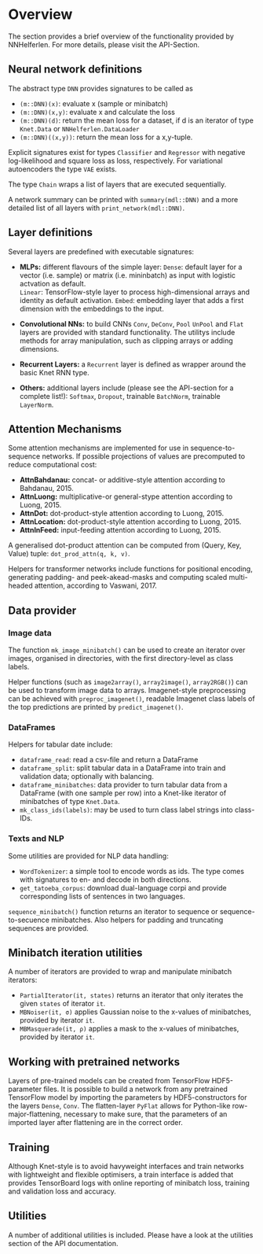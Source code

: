 # Overview

The section provides a brief overview of the functionality provided by
NNHelferlen.
For more details, please visit the API-Section.

  
## Neural network definitions

The abstract type `DNN` provides signatures to be called as
+ `(m::DNN)(x)`: evaluate x (sample or minibatch)
+ `(m::DNN)(x,y)`: evaluate x and calculate the loss
+ `(m::DNN)(d)`: return the mean loss for a dataset, if d is an iterator
                of type `Knet.Data` or `NNHelferlen.DataLoader`
+ `(m::DNN)((x,y))`: return the mean loss for a x,y-tuple.

Explicit signatures exist for types `Classifier` and `Regressor` with
negative log-likelihood and square loss as loss, respectively.
For variational autoencoders the type `VAE` exists.

The type `Chain` wraps a list of layers that are executed sequentially.

A network summary can be printed with `summary(mdl::DNN)` and
a more detailed list of all layers with `print_network(mdl::DNN)`.


## Layer definitions

Several layers are predefined with executable signatures:
+ **MLPs:** different flavours of the simple layer:
        `Dense`: default layer for a vector (i.e. sample)
           or matrix (i.e. mininbatch) as input with logistic
           actvation as default.        
        `Linear`: TensorFlow-style layer to process high-dimensional
          arrays and identity as default activation.
        `Embed`: embedding layer that adds a first dimension with the
           embeddings to the input.

+ **Convolutional NNs:** to build CNNs `Conv`, `DeConv`, `Pool`
        `UnPool` and `Flat`      
        layers are provided with standard functionality.
        The utilitys include methods for array manipulation, such as
        clipping arrays or adding dimensions.

+ **Recurrent Layers:** a `Recurrent` layer is defined as wrapper 
        around the basic Knet RNN type.

+ **Others:** additional layers include (please see the API-section for
        a complete list!):
        `Softmax`, `Dropout`, trainable `BatchNorm`, trainable `LayerNorm`.


## Attention Mechanisms

Some attention mechanisms are implemented for use in sequence-to-sequence
networks. If possible projections of values are  precomputed to reduce
computational cost:
+ **AttnBahdanau:** concat- or additive-style attention according to
        Bahdanau, 2015.
+ **AttnLuong:** multiplicative-or general-stype attention according to
        Luong, 2015.
+ **AttnDot:** dot-product-style attention according to
        Luong, 2015.
+ **AttnLocation:** dot-product-style attention according to
        Luong, 2015.
+ **AttnInFeed:** input-feeding attention according to
        Luong, 2015.

A generalised dot-product attention can be computed from
(Query, Key, Value) tuple: `dot_prod_attn(q, k, v)`.

Helpers for transformer networks include functions for positional encoding,
generating padding- and peek-akead-masks and computing
scaled multi-headed attention,
according to Vaswani, 2017.

## Data provider
### Image data

The function `mk_image_minibatch()` can be used to create an
iterator over images, organised in directories, with the first
directory-level as class labels.

Helper functions (such as `image2array()`, `array2image()`, `array2RGB()`)
can be used to transform image data to arrays.
Imagenet-style preprocessing can be achieved with `preproc_imagenet()`,
readable Imagenet class labels of the top predictions are printed by
`predict_imagenet()`.



### DataFrames

Helpers for tabular date include:
+ `dataframe_read`: read a csv-file and return a DataFrame
+ `dataframe_split`: split tabular data in a DataFrame into train and
                validation data; optionally with balancing.
+ `dataframe_minibatches`: data provider to turn tabular data from
                a DataFrame (with one sample per row)
                into a Knet-like iterator of minibatches of type `Knet.Data`.
+ `mk_class_ids(labels)`: may be used to turn class label strings into
                class-IDs.

### Texts and NLP

Some utilities are provided for NLP data handling:

+ `WordTokenizer`: a simple tool to encode words as ids.
        The type comes with signatures to en- and decode in both directions.
+ `get_tatoeba_corpus`: download dual-language corpi and provide
        corresponding lists of sentences in two languages.

`sequence_minibatch()` function returns an iterator
to sequence or sequence-to-secuence minibatches.
Also helpers for padding and truncating sequences are provided.


## Minibatch iteration utilities

A number of iterators are provided to wrap and manipulate minibatch
iterators:
+ `PartialIterator(it, states)` returns an iterator that only
        iterates the given `states` of iterator `it`.
+ `MBNoiser(it, σ)` applies Gaussian noise to the x-values of 
        minibatches, provided by iterator `it`.
+ `MBMasquerade(it, ρ)` applies a mask to the x-values of 
        minibatches, provided by iterator `it`.




## Working with pretrained networks

Layers of pre-trained models can be created from TensorFlow
HDF5-parameter files. It is possible to build a network from
any pretrained TensorFlow model by importing the parameters by
HDF5-constructors for the layers
`Dense`, `Conv`. The flatten-layer `PyFlat` allows for Python-like
row-major-flattening, necessary to make sure, that the parameters
of an imported layer after flattening are in the correct order.



## Training

Although Knet-style is to avoid havyweight interfaces and train networks
with lightweight and flexible optimisers, a train interface
is added that provides TensorBoard logs with online reporting of
minibatch loss, training and validation loss and accuracy.

## Utilities

A number of additional utilities is included. Please have a look at
the utilities section of the API documentation.
